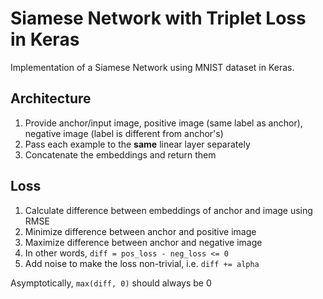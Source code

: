 # Siamese Network with Triplet Loss in Keras

Implementation of a Siamese Network using MNIST dataset in Keras.

## Architecture
1. Provide anchor/input image, positive image (same label as anchor), negative image (label is different from anchor's)
2. Pass each example to the **same** linear layer separately
3. Concatenate the embeddings and return them

## Loss
1. Calculate difference between embeddings of anchor and image using RMSE
2. Minimize difference between anchor and positive image
3. Maximize difference between anchor and negative image
4. In other words, `diff = pos_loss - neg_loss <= 0`
5. Add noise to make the loss non-trivial, i.e. `diff += alpha`

Asymptotically, `max(diff, 0)` should always be 0
